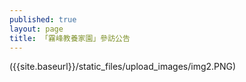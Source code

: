 ```yaml
---
published: true
layout: page
title: 「霧峰教養家園」參訪公告
---
```


({{site.baseurl}}/static_files/upload_images/img2.PNG)
